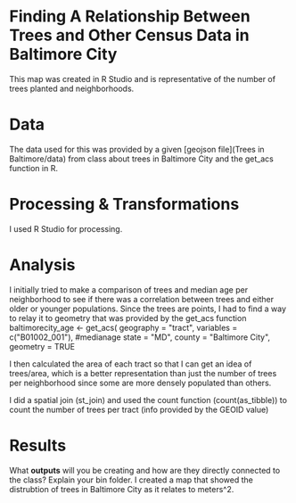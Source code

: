 # Finding A Relationship Between Trees and Other Census Data in Baltimore City
This map was created in R Studio and is representative of the number of trees planted and neighborhoods.

# Data
The data used for this was provided by a given [geojson file](Trees in Baltimore/data) from class about trees in Baltimore City and the get_acs function in R.

# Processing & Transformations
I used R Studio for processing.

# Analysis
I initially tried to make a comparison of trees and median age per neighborhood to see if there was a correlation between trees and either older or younger populations. Since the trees are points, I had to find a way to relay it to geometry that was provided by the get_acs function 
      baltimorecity_age <- get_acs(
        geography = "tract", 
        variables = c("B01002_001"), #medianage
        state = "MD",
        county = "Baltimore City",
        geometry = TRUE

I then calculated the area of each tract so that I can get an idea of trees/area, which is a better representation than just the number of trees per neighborhood since some are more densely populated than others.

I did a spatial join (st_join) and used the count function (count(as_tibble)) to count the number of trees per tract (info provided by the GEOID value)

# Results
What **outputs** will you be creating and how are they directly connected to the class? Explain your bin folder.
I created a map that showed the distrubtion of trees in Baltimore City as it relates to meters^2.
